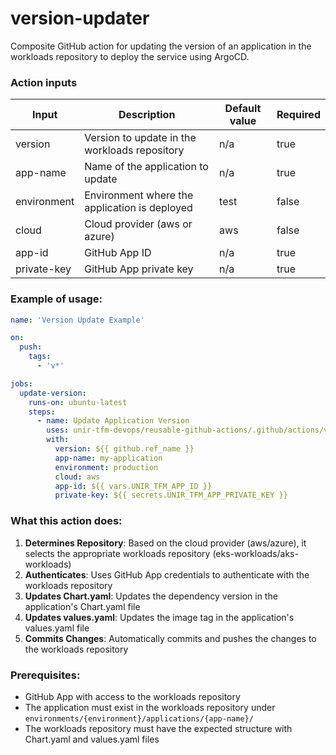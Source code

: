 # version-updater

Composite GitHub action for updating the version of an application in the workloads repository to deploy the service using ArgoCD.

### Action inputs

| Input        | Description                                              | Default value | Required |
|--------------|----------------------------------------------------------|---------------|----------|
| version      | Version to update in the workloads repository            | n/a           | true     |
| app-name     | Name of the application to update                        | n/a           | true     |
| environment  | Environment where the application is deployed             | test          | false    |
| cloud        | Cloud provider (aws or azure)                            | aws           | false    |
| app-id       | GitHub App ID                                            | n/a           | true     |
| private-key  | GitHub App private key                                   | n/a           | true     |

### Example of usage:

```yaml
name: 'Version Update Example'

on:
  push:
    tags:
      - 'v*'

jobs:
  update-version:
    runs-on: ubuntu-latest
    steps:
      - name: Update Application Version
        uses: unir-tfm-devops/reusable-github-actions/.github/actions/version-updater@main
        with:
          version: ${{ github.ref_name }}
          app-name: my-application
          environment: production
          cloud: aws
          app-id: ${{ vars.UNIR_TFM_APP_ID }}
          private-key: ${{ secrets.UNIR_TFM_APP_PRIVATE_KEY }}
```

### What this action does:

1. **Determines Repository**: Based on the cloud provider (aws/azure), it selects the appropriate workloads repository (eks-workloads/aks-workloads)
2. **Authenticates**: Uses GitHub App credentials to authenticate with the workloads repository
3. **Updates Chart.yaml**: Updates the dependency version in the application's Chart.yaml file
4. **Updates values.yaml**: Updates the image tag in the application's values.yaml file
5. **Commits Changes**: Automatically commits and pushes the changes to the workloads repository

### Prerequisites:

- GitHub App with access to the workloads repository
- The application must exist in the workloads repository under `environments/{environment}/applications/{app-name}/`
- The workloads repository must have the expected structure with Chart.yaml and values.yaml files 